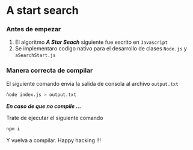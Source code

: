 # A start search

### Antes de empezar

1. El algoritmo ***A Star Seach*** siguiente fue escrito en `Javascript` 
2. Se implementaro codigo nativo para el desarrollo de clases `Node.js` y `aSearchStart.js`

### Manera correcta de compilar

El siguiente comando envia la salida de consola al archivo `output.txt`

```bash
ǹode index.js > output.txt
```

***En caso de que no compile ...***

Trate de ejecutar el siguiente comando

```bash
npm i 
```

Y vuelva a compilar.  Happy hacking !!!